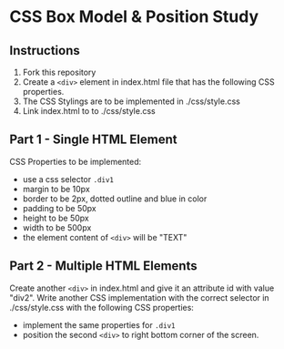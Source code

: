 # CSS Box Model & Position Study

## Instructions

1. Fork this repository
2. Create a `<div>` element in index.html file that has the following CSS properties.
3. The CSS Stylings are to be implemented in ./css/style.css
4. Link index.html to to ./css/style.css

## Part 1 - Single HTML Element

CSS Properties to be implemented:

- use a css selector `.div1`
- margin to be 10px
- border to be 2px, dotted outline and blue in color
- padding to be 50px
- height to be 50px
- width to be 500px
- the element content of `<div>` will be "TEXT"

## Part 2 - Multiple HTML Elements

Create another `<div>` in index.html and give it an attribute id with value "div2". Write another CSS implementation with the correct selector in ./css/style.css with the following CSS properties:

- implement the same properties for `.div1`
- position the second `<div>` to right bottom corner of the screen.
